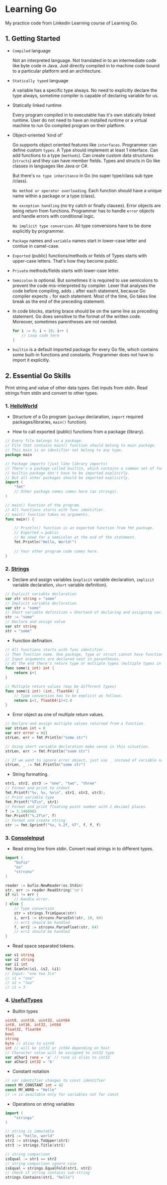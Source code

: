 # Learning Go
My practice code from Linkedin Learning course of Learning Go.

## 1. Getting Started

* `Compiled` language

    Not an interpreted language. Not translated in to an intermediate code like byte code in Java. Just directly compiled in to machine code bound to a particular platform and an architecture.

* `Statically typed` language

    A variable has a specific type always. No need to explicitly declare the type always, sometime compiler is capable of declaring variable for us.

* Statically linked runtime

    Every program compiled in to executable has it's own statically linked runtime. User do not need to have an installed runtime or a virtual machine to run Go compiled program on their platform.

* Object-oriented 'kind of'

    Go supports object oriented features like `interfaces`. Programmer can define custom `types`. A Type should implement at least 1 interface. Can add functions to a type (`methods`). Can create custom data structures (`structs`) and they can have member fields. Types and structs in Go like classes in languages like Java or C#.

    But there's `no type inheritance` in Go (no super type/class sub type /class).

    `No method or operator overloading`. Each function should have a unique name within a package or a type (class).

    `No exception handling` (no try catch or finally clauses). Error objects are being return from functions. Programmer has to handle `error` objects and handle errors with conditional logic.

    `No implicit type conversion`. All type conversions have to be done explicitly by programmer.

* `Package` names and `variable` names start in lower-case letter and contiue in camel-case.

* `Exported` (public) functions/methods or fields of Types starts with upper-case letters. That's how they become public.

* `Private` methods/fields starts with lower-case letter.

* `Semicolon` is optional. But sometimes it is required to use semicolons to prevent the code mis-interpreted by compiler. Lexer that analyses the code before compiling, adds `;` after each statement, because Go compiler expects `;` for each statement. Most of the time, Go takes line break as the end of the preceding statement.

* In code blocks, starting brace should be on the same line as preceding statement. Go does sensitive to the format of the written code. Moreover, sometimes parentheses are not needed.

    ``` go
    for i := 0; i < 10; i++ {
        // Loop code here
    }
    ```

* `builtin` is a default imported package for every Go file, which contains some built-in functions and constants. Programmer does not have to import it explicitly.

## 2. Essential Go Skills

Print string and value of other data types.
Get inputs from stdin. Read strings from stdin and convert to other types.

### 1. [HelloWorld](src/HelloWorld/helloworld.go)

* Structure of a Go program (`package` declaration, `import` required packages/libraries, `main()` function).

* How to call exported (public) functions from a package (library).

``` go
// Every file belongs to a package.
// File that contains main() function should belong to main package.
// This main is an identifier not belong to any type.
package main

// Package imports (just like library imports)
// There's a package called builtin, which contains a common set of functions and constants.
// builtin package don't have to be imported explicitly.
// But all other packages should be imported explicitly.
import (
    "fmt"
    // Other package names comes here (as strings).
)

// main() function of the program.
// All functions starts with func identifier.
// main() function takes no arguments.
func main() {

    // Println() function is an exported function from fmt package.
    // Exported = public
    // No need for a semicolon at the end of the statement.
    fmt.Println("Hello, World!")
    
    // Your other program code comes here.
}
```

### 2. [Strings](src/Strings/strings.go)

* Declare and assign variables (`explicit` variable declaration, `implicit` variable declaration, `short` variable definition).

``` go
// Explicit variable declaration
var str string = "some"
// Implicit variable declaration
var str = "some"
// Short variable definition = Shortand of declaring and assigning variable
str := "some"
// Declare and assign value
var str string
str = "some"
```

* Function defination.

``` go
// All functions starts with func identifier.
// Then function name. One package, type or struct cannot have functions with same name (no overloading).
// Input arguments are declared next in parentheses.
// At the end there's return type or multiple types (multiple types in parentheses).
func some(i int) int {
    return i+1
}

// Multiple return values (may be different types)
func some(i int) (int, float64) {
    // Type conversion has to be explicit as follows.
    return i+1, float64(i)+2.0
}
```

* Error object as one of multiple return values.

``` go
// Declare and assign multiple values returned from a function.
var strLen int = 0
var err error = nil
strLen, err = fmt.Println("some str")

// Using short variable declaration make sense in this situation.
strLen, err := fmt.Println("soem str")

// If we want to ignore error object, just use _ instead of variable name.
strLen, _ := fmt.Println("some str")
```

* String formatting.

``` go
str1, str2, str3 := "one", "two", "three"
// Format and print to stdout
fmt.Printf("%v, %v, %v\n", str1, str2, str3);
// Print variable type
fmt.Printf("%T\n", str1)
// Format and print floating point number with 2 decimal places
f := 3.1468965
fmr.Printf("%.2f\n", f)
// Format and create string
str := fmt.Sprintf("%v, %.2f, %T", f, f, f)
```

### 3. [ConsoleInput](src/ConsoleInput/consoleinput.go)

* Read string line from stdin. Convert read strings in to different types.

``` go
import (
    "bufio"
    "os"
    "strconv"
)

reader := bufio.NewReader(os.Stdin)
str, err := reader.ReadString('\n')
if nil != err {
    // Handle error.
} else {
    // Type conversion
    str = strings.TrimSpace(str)
    i, err1 := strconv.ParseInt(str, 10, 64)
    // err1 should be handled
    f, err2 := strconv.ParseFloat(str, 64)
    // err2 should be handled
}
```

* Read space separated tokens.

``` go
var s1 string
var s2 string
var i1 int
fmt.Scanln(&s1, &s2, &i1)
// Input: "one two 3\n"
// s1 = "one"
// s2 = "two"
// i1 = 3
```

### 4. [UsefulTypes](src/UsefulTypes/usefultypes.go)

* Builtin types

``` go
uint8, uint16, uint32, uint64
int8, int16, int32, int64
float32, float64
bool
string
byte // alias to uint8
int // will be int32 or int64 depending on host
// Character value will be assigned to int32 type
var aChar1 rune = 'a' // rune is alias to int32
var aChar2 int32 = 'b'
```

* Constant notation

``` go
// var identifier changes to const identifier
const MY_CONSTANT int = 42
const MY_WORD = "Hello"
// := is available only for variables not for const
```

* Operations on string variables

``` go
import (
    "strings"
)

// string is immutable
str1 := "hello, world"
str2 := strings.ToUpper(str1)
str3 := strings.Title(str1)

// string comparison
isEqual := str1 == str2
// string comparison ignore case
isEqual = strings.EqualFold(str1, str2)
// check if string contains sub-string
strings.Contains(str1, "hello")
```
